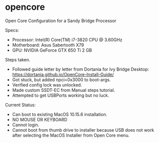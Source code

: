 # opencore
Open Core Configuration for a Sandy Bridge Processor

Specs: 
- Processor: Intel(R) Core(TM) i7-3820 CPU @ 3.60GHz
- Motherboard: Asus Sabertooth X79
- GPU: NVIDIA GeForce GTX 650 Ti 2 GB

Steps taken.
- Followed guide letter by letter from Dortania for Ivy Bridge Desktop: https://dortania.github.io/OpenCore-Install-Guide/
- Got stuck, but added npci=0x3000 to boot-args.
- Verified config lock was unlocked.
- Made custom SSDT-EC from Manual steps tutorial.
- Attempted to get USBPorts working but no luck.

Current Status:
- Can boot to existing MacOS 10.15.6 installation.
- NO MOUSE OR KEYBOARD
- Cannot login.
- Cannot boot from thumb drive to installer because USB does not work after selecting the MacOS Installer from Open Core menu.
